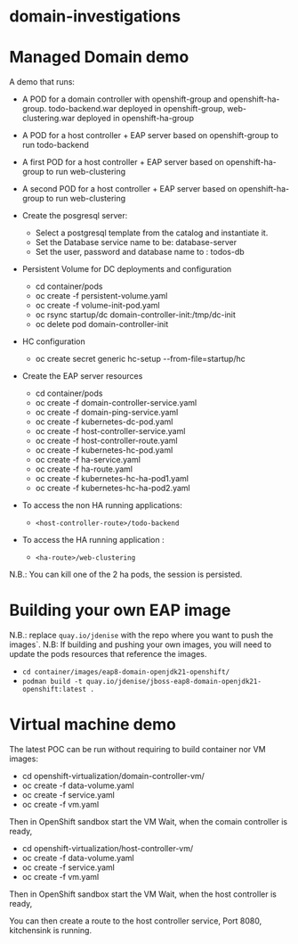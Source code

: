 # domain-investigations

# Managed Domain demo 

A demo that runs:

* A POD for a domain controller with openshift-group and openshift-ha-group. todo-backend.war deployed in openshift-group, web-clustering.war deployed in openshift-ha-group
* A POD for a host controller + EAP server based on openshift-group to run todo-backend
* A first POD for a host controller + EAP server based on openshift-ha-group to run web-clustering
* A second POD for a host controller + EAP server based on openshift-ha-group to run web-clustering

* Create the posgresql server:

  - Select a postgresql template from the catalog and instantiate it. 
  - Set the Database service name to be: database-server 
  - Set the user, password and database name to : todos-db

* Persistent Volume for DC deployments and configuration

  - cd container/pods
  - oc create -f persistent-volume.yaml
  - oc create -f volume-init-pod.yaml
  - oc rsync startup/dc domain-controller-init:/tmp/dc-init
  - oc delete pod domain-controller-init

* HC configuration

  - oc create secret generic hc-setup --from-file=startup/hc

* Create the EAP server resources

  - cd container/pods
  - oc create -f domain-controller-service.yaml
  - oc create -f domain-ping-service.yaml
  - oc create -f kubernetes-dc-pod.yaml
  - oc create -f host-controller-service.yaml
  - oc create -f host-controller-route.yaml
  - oc create -f kubernetes-hc-pod.yaml
  - oc create -f ha-service.yaml
  - oc create -f ha-route.yaml
  - oc create -f kubernetes-hc-ha-pod1.yaml
  - oc create -f kubernetes-hc-ha-pod2.yaml

* To access the non HA running applications:

  - `<host-controller-route>/todo-backend`

* To access the HA running application :
  - `<ha-route>/web-clustering`

N.B.: You can kill one of the 2 ha pods, the session is persisted.

# Building your own EAP image

N.B.: replace `quay.io/jdenise` with the repo where you want to push the images`.
N.B: If building and pushing your own images, you will need to update the pods resources that reference the images.

* `cd container/images/eap8-domain-openjdk21-openshift/`
* `podman build -t quay.io/jdenise/jboss-eap8-domain-openjdk21-openshift:latest .`


# Virtual machine demo
The latest POC can be run without requiring to build container nor VM images:

* cd openshift-virtualization/domain-controller-vm/
* oc create -f data-volume.yaml
* oc create -f service.yaml
* oc create -f vm.yaml

Then in OpenShift sandbox start the VM
Wait, when the comain controller is ready,

* cd openshift-virtualization/host-controller-vm/
* oc create -f data-volume.yaml
* oc create -f service.yaml
* oc create -f vm.yaml

Then in OpenShift sandbox start the VM
Wait, when the host controller is ready,

You can then create a route to the host controller service, Port 8080, kitchensink is running.
